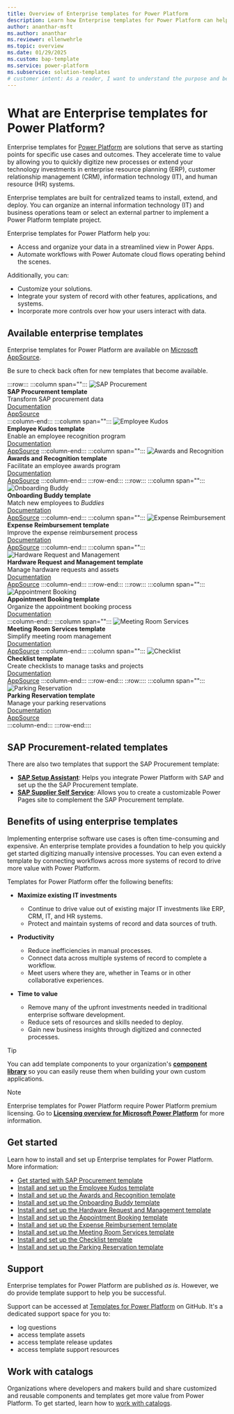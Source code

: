 ```yaml
---
title: Overview of Enterprise templates for Power Platform
description: Learn how Enterprise templates for Power Platform can help you quickly build, extend, and deploy solutions that improve common organizational workflows.
author: ananthar-msft
ms.author: ananthar
ms.reviewer: ellenwehrle
ms.topic: overview
ms.date: 01/29/2025
ms.custom: bap-template
ms.service: power-platform
ms.subservice: solution-templates
# customer intent: As a reader, I want to understand the purpose and benefits of Enterprise templates for Power Platform.
---
```


# What are Enterprise templates for Power Platform?

Enterprise templates for [Power Platform](/power-platform/) are solutions that serve as starting points for specific use cases and outcomes. They accelerate time to value by allowing you to quickly digitize new processes or extend your technology investments in enterprise resource planning (ERP), customer relationship management (CRM), information technology (IT), and human resource (HR) systems.

Enterprise templates are built for centralized teams to install, extend, and deploy. You can organize an internal information technology (IT) and business operations team or select an external partner to implement a Power Platform template project.

Enterprise templates for Power Platform help you:

- Access and organize your data in a streamlined view in Power Apps.
- Automate workflows with Power Automate cloud flows operating behind the scenes.

Additionally, you can:

- Customize your solutions.
- Integrate your system of record with other features, applications, and systems.
- Incorporate more controls over how your users interact with data.

## Available enterprise templates

Enterprise templates for Power Platform are available on [Microsoft AppSource](https://appsource.microsoft.com/en-US/?exp=ubp8).

Be sure to check back often for new templates that become available.

:::row:::
   :::column span="":::
      ![SAP Procurement](media/overview/sap-procure-icon-sq.png "SAP Procurement") <br> **SAP Procurement template** <br>  Transform SAP procurement data <br> [Documentation](https://aka.ms/LearnSAPProcurementTemplate) <br> [AppSource](https://aka.ms/AccessSAPProcurementTemplate)  
   :::column-end:::
   :::column span="":::
      ![Employee Kudos](media/overview/kudos-icon-sq.png "Employee Kudos") <br> **Employee Kudos template** <br> Enable an employee recognition program <br> [Documentation](https://aka.ms/LearnEmployeeKudosTemplate) <br> [AppSource](https://aka.ms/AccessEmployeeKudosTemplate)
   :::column-end:::
      :::column span="":::
      ![Awards and Recognition](media/overview/awards-req-icon-sq.png "Awards and Recognition") <br> **Awards and Recognition template** <br> Facilitate an employee awards program <br> [Documentation](https://aka.ms/LearnAwardsAndRecognitionTemplate) <br> [AppSource](https://aka.ms/AccessAwardsandRecognitionTemplate)
   :::column-end:::
:::row-end:::
:::row:::
   :::column span="":::
      ![Onboarding Buddy](media/overview/onboard-buddy-icon-sq.png "Onboarding Buddy") <br> **Onboarding Buddy template** <br> Match new employees to _Buddies_ <br> [Documentation](https://aka.ms/LearnOnboardingBuddyTemplate) <br> [AppSource](https://aka.ms/AccessOnboardingBuddyTemplate)
   :::column-end:::
   :::column span="":::
      ![Expense Reimbursement](media/overview/exre-logo.png "Expense Reimbursement") <br> **Expense Reimbursement template** <br>  Improve the expense reimbursement process <br> [Documentation](https://aka.ms/LearnExpenseReimbursementTemplate) <br> [AppSource](https://aka.ms/AccessExpenseReimbursementTemplate)
   :::column-end:::
   :::column span="":::
      ![Hardware Request and Management](media/overview/hrm-sq-icon.png "Hardware Request and Management") <br> **Hardware Request and Management template**<br> Manage hardware requests and assets <br> [Documentation](https://aka.ms/LearnHardwareRequestAndManagementTemplate) <br> [AppSource](https://aka.ms/AccessHardwareRequestandManagementTemplate)
   :::column-end:::
:::row-end:::
:::row:::
   :::column span="":::
      ![Appointment Booking](media/overview/ab-as-icon.png "Appointment Booking") <br> **Appointment Booking template** <br> Organize the appointment booking process <br> [Documentation](https://aka.ms/LearnAppointmentBookingTemplate) <br> 
   :::column-end:::
   :::column span="":::
      ![Meeting Room Services](media/overview/mrs-sq-logo.png "Meeting Room Services") <br> **Meeting Room Services template** <br> Simplify meeting room management <br> [Documentation](https://aka.ms/LearnMeetingRoomSvcsReqTemplate) <br> [AppSource](https://aka.ms/AccessMeetingRoomSvcsReqTemplate)
   :::column-end:::
   :::column span="":::
      ![Checklist](media/overview/checklist-sq-logo.png "Checklist") <br> **Checklist template** <br> Create checklists to manage tasks and projects <br> [Documentation](https://aka.ms/LearnChecklistReqTemplate) <br> [AppSource](<https://aka.ms/AccessChecklistTemplate>)
   :::column-end:::
:::row-end:::
::row::::
   :::column span="":::
      ![Parking Reservation](media/overview/park-res-sq-logo.png "Parking Reservations") <br> **Parking Reservation template** <br> Manage your parking reservations <br> [Documentation](https://aka.ms/LearnParkingReservationTemplate) <br> [AppSource](<https://aka.ms/AccessParkingReservationTemplate>)<br>
   :::column-end:::
:::row-end::::

## SAP Procurement-related templates

There are also two templates that support the SAP Procurement template:

- [**SAP Setup Assistant**](finance/sap-procurement/administer/sap-setup-assistant/overview.md): Helps you integrate Power Platform with SAP and set up the the SAP Procurement template.
- [**SAP Supplier Self Service**](finance/sap-supplier-self-service/overview.md): Allows you to create a customizable Power Pages site to complement the SAP Procurement template.

## Benefits of using enterprise templates

Implementing enterprise software use cases is often time-consuming and expensive. An enterprise template provides a foundation to help you quickly get started digitizing manually intensive processes. You can even extend a template by connecting workflows across more systems of record to drive more value with Power Platform.

Templates for Power Platform offer the following benefits:

- **Maximize existing IT investments**
  - Continue to drive value out of existing major IT investments like ERP, CRM, IT, and HR systems.
  - Protect and maintain systems of record and data sources of truth.

- **Productivity**
  - Reduce inefficiencies in manual processes.
  - Connect data across multiple systems of record to complete a workflow.
  - Meet users where they are, whether in Teams or in other collaborative experiences.

- **Time to value**
  - Remove many of the upfront investments needed in traditional enterprise software development.
  - Reduce sets of resources and skills needed to deploy.
  - Gain new business insights through digitized and connected processes.

> [!TIP]
> You can add template components to your organization's [**component library**](/power-apps/maker/canvas-apps/component-library) so you can easily reuse them when building your own custom applications.
  

> [!NOTE]
> Enterprise templates for Power Platform require Power Platform premium licensing.
> Go to [**Licensing overview for Microsoft Power Platform**](/power-platform/admin/pricing-billing-skus) for more information.

## Get started

Learn how to install and set up Enterprise templates for Power Platform. More information:

- [Get started with SAP Procurement template](finance/sap-procurement/administer/get-started.md)
- [Install and set up the Employee Kudos template](hr/employee-kudos/install-and-set-up.md)
- [Install and set up the Awards and Recognition template](hr/awards-and-recognition/install-and-set-up.md)
- [Install and set up the Onboarding Buddy template](hr/onboarding-buddy/install-and-set-up.md)
- [Install and set up the Hardware Request and Management template](it/hardware-request-and-management/install-and-set-up.md)
- [Install and set up the Appointment Booking template](it/appointment-booking/install-and-set-up.md)
- [Install and set up the Expense Reimbursement template](hr/expense-reimbursement/install-and-set-up.md)
- [Install and set up the Meeting Room Services template](it/meeting-rm-serv/install-and-set-up.md)
- [Install and set up the Checklist template](it/checklist/install-and-set-up.md)
- [Install and set up the Parking Reservation template](it/parking-reservations/install-and-set-up.md)

## Support

Enterprise templates for Power Platform are published _as is_. However, we do provide template support to help you be successful.

Support can be accessed at [Templates for Power Platform](https://github.com/microsoft/Templates-for-Power-Platform) on GitHub. It's a dedicated support space for you to:

- log questions
- access template assets
- access template release updates
- access template support resources

## Work with catalogs

Organizations where developers and makers build and share customized and reusable components and templates get more value from Power Platform. To get started, learn how to [work with catalogs](/power-apps/maker/data-platform/catalog-overview).
